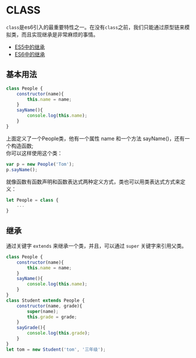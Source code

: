 # CLASS
`class`是es6引入的最重要特性之一。在没有`class`之前，我们只能通过原型链来模拟类，而且实现继承是非常麻烦的事情。
 - [ES5中的继承](js-inherit.md)
 - [ES6中的继承](js-inherit-es6.md)

## 基本用法
```javascript
class People {
	constructor(name){
		this.name = name;
	}
	sayName(){
		console.log(this.name);
	}
}
```
上面定义了一个People类，他有一个属性 name 和一个方法 sayName()，还有一个构造函数;  
你可以这样使用这个类：  
```javascript
var p = new People('Tom');
p.sayName();
```
就像函数有函数声明和函数表达式两种定义方式，类也可以用类表达式方式来定义：
```javascript
let People = class {
	...
}
```

## 继承

通过关键字 `extends` 来继承一个类，并且，可以通过 `super` 关键字来引用父类。
```javascript
class People {
	constructor(name){
		this.name = name;
	}
	sayName(){
		console.log(this.name);
	}
}
class Student extends People {
	constructor(name, grade){
		super(name);
		this.grade = grade;
	}
	sayGrade(){
		console.log(this.grade);
	}
}
let tom = new Student('tom', '三年级');
```
